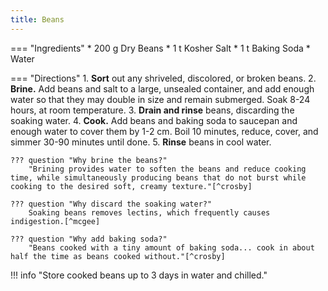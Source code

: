 ```yaml
---
title: Beans
---
```

=== "Ingredients"
    * 200 g Dry Beans
    * 1 t Kosher Salt
    * 1 t Baking Soda
    * Water

=== "Directions"
    1. **Sort** out any shriveled, discolored, or broken beans.
    2. **Brine.** Add beans and salt to a large, unsealed container, and add enough water so that they may double in size and remain submerged. Soak 8-24 hours, at room temperature.
    3. **Drain and rinse** beans, discarding the soaking water.
    4. **Cook.** Add beans and baking soda to saucepan and enough water to cover them by 1-2 cm. Boil 10 minutes, reduce, cover, and simmer 30-90 minutes until done.
    5. **Rinse** beans in cool water.

    ??? question "Why brine the beans?"
        "Brining provides water to soften the beans and reduce cooking time, while simultaneously producing beans that do not burst while cooking to the desired soft, creamy texture."[^crosby]

    ??? question "Why discard the soaking water?"
        Soaking beans removes lectins, which frequently causes indigestion.[^mcgee]

    ??? question "Why add baking soda?"
        "Beans cooked with a tiny amount of baking soda... cook in about half the time as beans cooked without."[^crosby]

!!! info "Store cooked beans up to 3 days in water and chilled."

[^crosby]:
    Crosby, Guy. ["Cooking with Dry Beans: Food Science Insights and Strategies from Dr. Guy Crosby."](https://beaninstitute.com/cooking-with-dry-beans-food-science-insights-and-strategies-from-dr-guy-crosby/) Interviewed by Amy Myrdal Miller, MS, RDN, FAND. _The Bean Institute._ 3 August 2020.
[^mcgee]:
    McGee, Harold. [*On Food and Cooking: The Science and Lore of the Kitchen.*](https://www.amazon.com/dp/0684800012) New York: Scribner, 2004.
